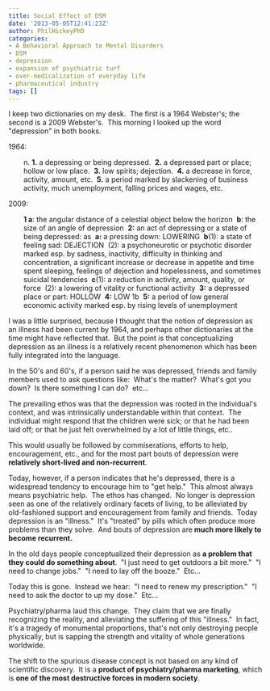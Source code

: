 ```yaml
---
title: Social Effect of DSM
date: '2013-05-05T12:41:23Z'
author: PhilHickeyPhD
categories:
- A Behavioral Approach to Mental Disorders
- DSM
- depression
- expansion of psychiatric turf
- over-medicalization of everyday life
- pharmaceutical industry
tags: []
---
```


I keep two dictionaries on my desk.  The first is a 1964 Webster's; the second is a 2009 Webster's.  This morning I looked up the word "depression" in both books.

1964:
<p style="padding-left: 30px;">n. <b>1.</b> a depressing or being depressed.  <b>2.</b> a depressed part or place; hollow or low place.  <b>3.</b> low spirits; dejection.  <b>4.</b> a decrease in force, activity, amount, etc.  <b>5.</b> a period marked by slackening of business activity, much unemployment, falling prices and wages, etc.</p>
2009:
<p style="padding-left: 30px;"><b>1 a</b>: the angular distance of a celestial object below the horizon  <b>b</b>: the size of an angle of depression  <b>2:</b> an act of depressing or a state of being depressed: as  <b>a:</b> a pressing down: LOWERING  <b>b</b>(1): a state of feeling sad: DEJECTION  (2): a psychoneurotic or psychotic disorder marked esp. by sadness, inactivity, difficulty in thinking and concentration, a significant increase or decrease in appetite and time spent sleeping, feelings of dejection and hopelessness, and sometimes suicidal tendencies  <b>c</b>(1): a reduction in activity, amount, quality, or force  (2): a lowering of vitality or functional activity  <b>3:</b> a depressed place or part: HOLLOW  <b>4:</b> LOW 1b  <b>5:</b> a period of low general economic activity marked esp. by rising levels of unemployment</p>
I was a little surprised, because I thought that the notion of depression as an illness had been current by 1964, and perhaps other dictionaries at the time might have reflected that.  But the point is that conceptualizing depression as an illness is a relatively recent phenomenon which has been fully integrated into the language.

In the 50's and 60's, if a person said he was depressed, friends and family members used to ask questions like:  What's the matter?  What's got you down?  Is there something I can do?  etc…

The prevailing ethos was that the depression was rooted in the individual's context, and was intrinsically understandable within that context.  The individual might respond that the children were sick; or that he had been laid off; or that he just felt overwhelmed by a lot of little things, etc..

This would usually be followed by commiserations, efforts to help, encouragement, etc., and for the most part bouts of depression were <strong>relatively short-lived and non-recurrent</strong>.

Today, however, if a person indicates that he's depressed, there is a widespread tendency to encourage him to "get help."  This almost always means psychiatric help.  The ethos has changed.  No longer is depression seen as one of the relatively ordinary facets of living, to be alleviated by old-fashioned support and encouragement from family and friends.  Today depression is an "illness."  It's "treated" by pills which often produce more problems than they solve.  And bouts of depression are<strong> much more likely to become recurrent.</strong>

In the old days people conceptualized their depression as <strong>a problem that they could do something about</strong>.  "I just need to get outdoors a bit more."  "I need to change jobs."  "I need to lay off the booze."  Etc...

Today this is gone.  Instead we hear:  "I need to renew my prescription."  "I need to ask the doctor to up my dose."  Etc…

Psychiatry/pharma laud this change.  They claim that we are finally recognizing the reality, and alleviating the suffering of this "illness."  In fact, it's a tragedy of monumental proportions, that's not only destroying people physically, but is sapping the strength and vitality of whole generations worldwide.

The shift to the spurious disease concept is not based on any kind of scientific discovery.  It is a <strong>product of psychiatry/pharma marketing</strong>, which is <strong>one of the most destructive forces in modern society</strong>.